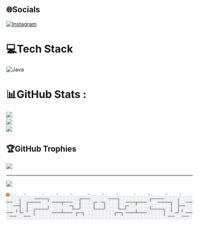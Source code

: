 ## 🌐Socials
[![Instagram](https://img.shields.io/badge/Instagram-%23E4405F.svg?logo=Instagram&logoColor=white)](https://instagram.com/Yusrann_u) 

# 💻Tech Stack
![Java](https://img.shields.io/badge/java-%23ED8B00.svg?style=for-the-badge&logo=java&logoColor=white)
# 📊GitHub Stats :
![](https://github-readme-stats.vercel.app/api?username=yanrzz&theme=radical&hide_border=false&include_all_commits=false&count_private=false)<br/>
![](https://github-readme-streak-stats.herokuapp.com/?user=yanrzz&theme=radical&hide_border=false)<br/>
![](https://github-readme-stats.vercel.app/api/top-langs/?username=yanrzz&theme=radical&hide_border=false&include_all_commits=false&count_private=false&layout=compact)

## 🏆GitHub Trophies
![](https://github-trophies.vercel.app/?username=yanrzz&theme=discord&no-frame=true&no-bg=false&margin-w=4)

---
[![](https://visitcount.itsvg.in/api?id=yanrzz&icon=0&color=1)](https://visitcount.itsvg.in)

<picture>
  <source media="(prefers-color-scheme: dark)" srcset="https://raw.githubusercontent.com/yanrzz/github/output/pacman-contribution-graph-dark.svg">
  <source media="(prefers-color-scheme: light)" srcset="https://raw.githubusercontent.com/yanrzz/github/output/pacman-contribution-graph.svg">
  <img alt="pacman contribution graph" src="https://raw.githubusercontent.com/yanrzz/github/output/pacman-contribution-graph.svg">
</picture>


###
